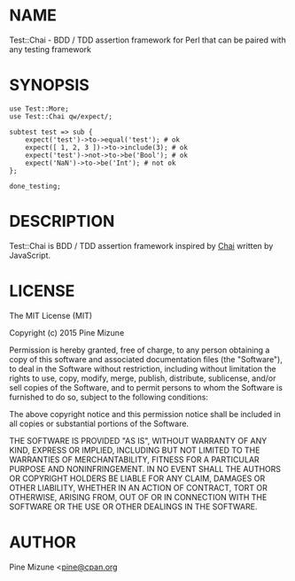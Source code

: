 # NAME

Test::Chai - BDD / TDD assertion framework for Perl that can be paired with any testing framework

# SYNOPSIS

    use Test::More;
    use Test::Chai qw/expect/;

    subtest test => sub {
        expect('test')->to->equal('test'); # ok
        expect([ 1, 2, 3 ])->to->include(3); # ok
        expect('test')->not->to->be('Bool'); # ok
        expect('NaN')->to->be('Int'); # not ok
    };

    done_testing;

# DESCRIPTION

Test::Chai is BDD / TDD assertion framework inspired by [Chai](http://chaijs.com/) written by JavaScript.

# LICENSE

The MIT License (MIT)

Copyright (c) 2015 Pine Mizune

Permission is hereby granted, free of charge, to any person obtaining a copy
of this software and associated documentation files (the "Software"), to deal
in the Software without restriction, including without limitation the rights
to use, copy, modify, merge, publish, distribute, sublicense, and/or sell
copies of the Software, and to permit persons to whom the Software is
furnished to do so, subject to the following conditions:

The above copyright notice and this permission notice shall be included in
all copies or substantial portions of the Software.

THE SOFTWARE IS PROVIDED "AS IS", WITHOUT WARRANTY OF ANY KIND, EXPRESS OR
IMPLIED, INCLUDING BUT NOT LIMITED TO THE WARRANTIES OF MERCHANTABILITY,
FITNESS FOR A PARTICULAR PURPOSE AND NONINFRINGEMENT. IN NO EVENT SHALL THE
AUTHORS OR COPYRIGHT HOLDERS BE LIABLE FOR ANY CLAIM, DAMAGES OR OTHER
LIABILITY, WHETHER IN AN ACTION OF CONTRACT, TORT OR OTHERWISE, ARISING FROM,
OUT OF OR IN CONNECTION WITH THE SOFTWARE OR THE USE OR OTHER DEALINGS IN
THE SOFTWARE.

# AUTHOR

Pine Mizune <pine@cpan.org<gt>
